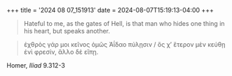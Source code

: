 +++
title = '2024 08 07_151913'
date = 2024-08-07T15:19:13-04:00
+++

> Hateful to me, as the gates of Hell, is that man who hides one thing in his heart, but speaks another.

> ἐχθρὸς γάρ μοι κεῖνος ὁμῶς Ἀΐδαο πύλῃσιν / ὅς χ’ ἕτερον μὲν κεύθῃ ἐνὶ φρεσίν, ἄλλο δὲ εἴπῃ.

Homer, _Iliad_ 9.312-3
